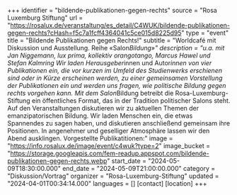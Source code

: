 +++
identifier = "bildende-publikationen-gegen-rechts"
source = "Rosa Luxemburg Stiftung"
url = "https://rosalux.de/veranstaltung/es_detail/C4WUK/bildende-publikationen-gegen-rechts?cHash=f5c7a1fcff4364041c5ce015d8225d95"
type = "event"
title = "Bildende Publikationen gegen Rechts!"
subtitle = "Worldcafé mit Diskussion und Ausstellung. Reihe «Salon*Bildung»"
description = "u.a. mit Jan Niggemann, lux prima, kollektiv orangotango, Marcus Hawel und Stefan Kalmring
Wir laden Herausgeber*innen und Autor*innen von vier Publikationen ein, die vor kurzen im Umfeld des Studienwerks erschienen sind oder in Kürze erscheinen werden, zu einer gemeinsamen Vorstellung der Publikationen ein und werden uns fragen, wie politische Bildung gegen rechts vorgehen kann.
Mit dem Salon*Bildung betreibt die Rosa-Luxemburg-Stiftung ein öffentliches Format, das in der Tradition politischer Salons steht. Auf den Veranstaltungen diskutieren wir zu aktuellen Themen der emanzipatorischen Bildung. Wir laden Menschen ein, die etwas Spannendes zu sagen haben, und diskutieren anschließend gemeinsam ihre Positionen. In angenehmer und geselliger Atmosphäre lassen wir den Abend ausklingen.
Vorgestellte Publikatitionen:"
image = "https://info.rosalux.de/image/event/c4wuk?type=2"
image_bucket = "https://storage.googleapis.com/fem-readup.appspot.com/bildende-publikationen-gegen-rechts.webp"
start_date = "2024-05-09T18:30:00.000"
end_date = "2024-05-09T21:00:00.000"
category = "Diskussion/Vortrag"
organizer = "Rosa-Luxemburg-Stiftung"
updated = "2024-04-01T00:34:14.000"
languages = []
[contact]
[location]
+++